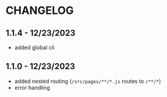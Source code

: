 # CHANGELOG

## 1.1.4 - 12/23/2023

- added global cli

## 1.1.0 - 12/23/2023

- added nested routing (`/src/pages/**/*.js` routes to `/**/*`)
- error handling